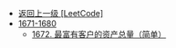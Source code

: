 - [返回上一级 [LeetCode]](LeetCode/)
- [1671-1680](LeetCode/1671-1680/)
  - [1672. 最富有客户的资产总量（简单）](LeetCode/1671-1680/1672.%20最富有客户的资产总量（简单）.md)
